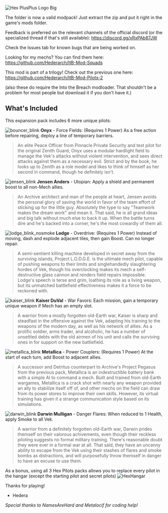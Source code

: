 ![Hex PlusPlus Logo Big](https://github.com/Hederarch/ItB-Mod-Pilots-3/assets/66890769/f19f0497-6f0e-4fbf-9707-0d7899d92615)

The folder is now a valid modpack! Just extract the zip and put it right in the game's mods folder.

Feedback is preferred on the relevant channels of the official discord (or the specialized thread if that's still available): https://discord.gg/xRxPAb87JW

Check the Issues tab for known bugs that are being worked on.

Looking for my mechs? You can find them here: https://github.com/Hederarch/ItB-Mod-Squads

This mod is part of a trilogy! Check out the previous one here: https://github.com/Hederarch/ItB-Mod-Pilots-2

(also these do require the Into the Breach modloader. That shouldn't be a problem for most people but download it if you don't have it.)

## What's Included
This expansion pack includes 6 more unique pilots:

![bouncer_blink](https://github.com/Hederarch/ItB-Mod-Pilots-3/assets/66890769/0a2f2696-29db-47b0-9867-496cfa4b9577)
**Onyx** - Force Fields: (Requires 1 Power) As a free action before repairing, deploy a line of temporary barriers.

> An elite Peace Officer from Pinnacle Private Security and test pilot for the original Zenith Guard, Onyx uses a modular hardlight field to manage the Vek's attacks without violent intervention, and sees direct attacks against them as a necessary evil. Strict and by the book, he looks up to Zenith as a role model and likes to think of himself as her second in command, though he definitely isn't.

![jensen_blink](https://github.com/Hederarch/ItB-Mod-Pilots-3/assets/66890769/f972e6c3-3d45-48e2-b572-9b4d3d30b46c)
**Jensen Anders** - Utopian: Apply a shield and permanent boost to all non-Mech allies.

> An Archive architect and man of the people at heart, Jensen avoids the personal glory of saving the world in favor of the team effort of sticking up for the little guy. Absolutely the type to say "Teamwork makes the dream work" and mean it. That said, he is all grand ideas and big talk without much else to back it up. When the battle turns dire and he's backed into a corner, he's the most cowardly of them all.

![lodge_blink_nosmoke](https://github.com/Hederarch/ItB-Mod-Pilots-3/assets/66890769/2ae4af27-09a8-4a8a-98d9-92167e301ebd)
**Lodge** - Overdrive: (Requires 1 Power) Instead of moving, dash and explode adjacent tiles, then gain Boost. Can no longer repair.

> A semi-sentient killing machine developed in secret away from the surviving islands, Project L.O.D.G.E. is the ultimate mech pilot, capable of pushing weapons to their limits and singlehandedly slaughtering hordes of Vek, though his overclocking makes its mech a self-destructive glass cannon and renders field repairs impossible. Lodge's speech is terse and grim, loathing its role as a living weapon, but its unmatched battlefield effectiveness makes it a force to be reckoned with.

![kaiser_blink](https://github.com/Hederarch/ItB-Mod-Pilots-3/assets/66890769/dae7d32b-e493-42d9-8d70-b98f61c89b59)
**Kaiser DuVal** - War Favors: Each mission, gain a temporary unique weapon if Mech has an empty slot.

> A warrior from a mostly forgotten old-Earth war, Kaiser is sharp and steadfast in the offensive against the Vek, adapting his training to the weapons of the modern day, as well as his network of allies. As a prolific soldier, arms trader, and alcoholic, he has a number of unsettled debts with the old airmen of his unit and calls the surviving ones in for support on the new battlefield. 

![metallica_blink](https://github.com/Hederarch/ItB-Mod-Pilots-3/assets/66890769/ce0d894e-aea6-4f36-8f8a-3b754a7896bc)
**Metallica** - Power Couplers: (Requires 1 Power) At the start of each turn, add Boost to adjacent allies.

> A successor and Detritus counterpart to Archive's Project Pegasus from the previous pack, Metallica is an indestructible battery bank with a simple AI to command a mech. Built and trained from old-Earth wargames, Metallica is a crack shot with nearly any weapon provided an ally to stabilize itself off of, and other mechs on the field can draw from its power stores to improve their own skills. However, its virtual training has given it a strange communication style based on its simulations.

![darwin_blink](https://github.com/Hederarch/ItB-Mod-Pilots-3/assets/66890769/2621daa5-3c64-47f4-bafb-a5d905550a7d)
**Darwin Mulligan** - Danger Flares: When reduced to 1 Health, apply Smoke to all Vek.

> A warrior from a definitely forgotten old-Earth war, Darwin prides themself on their valorous achivements, even though their reckless piloting suggests no formal military training. There's reasonable doubt they were ever in a formal war at all. That said, they have an uncanny ability to escape from the Vek using their stashes of flares and smoke bombs as distractions, and will purposefully throw themself in danger to have an excuse to use them.


As a bonus, using all 3 Hex Pilots packs allows you to replace every pilot in the hangar (except the starting pilot and secret pilots)
![HexHangar](https://github.com/Hederarch/ItB-Mod-Pilots-3/assets/66890769/5da8adf1-a0b3-47e5-8955-7da7d81279af)

Thanks for playing!
- Hedera

*Special thanks to NamesAreHard and Metalocif for coding help!*
